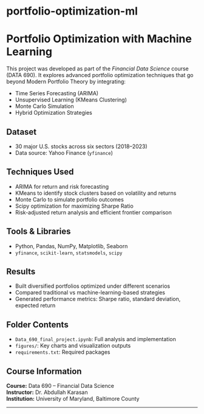 # portfolio-optimization-ml
# Portfolio Optimization with Machine Learning

This project was developed as part of the *Financial Data Science* course (DATA 690). It explores advanced portfolio optimization techniques that go beyond Modern Portfolio Theory by integrating:

- Time Series Forecasting (ARIMA)
- Unsupervised Learning (KMeans Clustering)
- Monte Carlo Simulation
- Hybrid Optimization Strategies

##  Dataset
- 30 major U.S. stocks across six sectors (2018–2023)
- Data source: Yahoo Finance (`yfinance`)

##  Techniques Used
- ARIMA for return and risk forecasting
- KMeans to identify stock clusters based on volatility and returns
- Monte Carlo to simulate portfolio outcomes
- Scipy optimization for maximizing Sharpe Ratio
- Risk-adjusted return analysis and efficient frontier comparison

##  Tools & Libraries
- Python, Pandas, NumPy, Matplotlib, Seaborn
- `yfinance`, `scikit-learn`, `statsmodels`, `scipy`

##  Results
- Built diversified portfolios optimized under different scenarios
- Compared traditional vs machine-learning-based strategies
- Generated performance metrics: Sharpe ratio, standard deviation, expected return

##  Folder Contents
- `Data_690_final_project.ipynb`: Full analysis and implementation
- `figures/`: Key charts and visualization outputs
- `requirements.txt`: Required packages

##  Course Information
**Course:** Data 690 – Financial Data Science  
**Instructor:** Dr. Abdullah Karasan  
**Institution:** University of Maryland, Baltimore County

---

